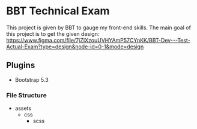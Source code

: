 # BBT Technical Exam
This project is given by BBT to gauge my front-end skills. The main goal of this project is to get the given design: https://www.figma.com/file/7jZIXzouUVHYAmP57CYnKK/BBT-Dev---Test-Actual-Exam?type=design&node-id=0-1&mode=design

## Plugins
- Bootstrap 5.3

### File Structure
- assets
   - css
	 - scss